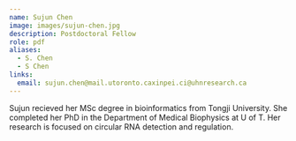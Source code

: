 ```yaml
---
name: Sujun Chen
image: images/sujun-chen.jpg
description: Postdoctoral Fellow
role: pdf
aliases:
  - S. Chen
  - S Chen
links:
  email: sujun.chen@mail.utoronto.caxinpei.ci@uhnresearch.ca
---
```


Sujun recieved her MSc degree in bioinformatics from Tongji University. She completed her PhD in the Department of Medical Biophysics at U of T. Her research is focused on circular RNA detection and regulation.
